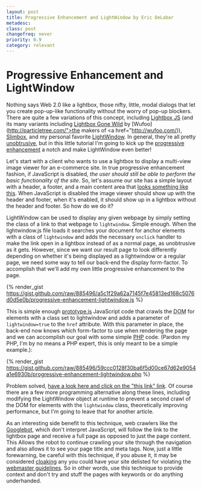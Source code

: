 ```yaml
---
layout: post
title: Progressive Enhancement and LightWindow by Eric DeLabar
metadesc: 
class: post
changefreq: never
priority: 0.9
category: relevant
---
```

# Progressive Enhancement and LightWindow

Nothing says Web 2.0 like a lightbox, those nifty, little, modal dialogs that let you create pop-up-like functionality 
without the worry of pop-up blockers.  There are quite a few variations of this concept, including 
[Lightbox JS](http://www.huddletogether.com/projects/lightbox/) 
(and its many variants including [Lightbox Gone Wild](http://particletree.com/features/lightbox-gone-wild/) 
by [Wufoo](http://particletree.com/">the makers of</a> <a href="http://wufoo.com/)), 
[Slimbox](http://www.digitalia.be/software/slimbox), and my personal favorite 
[LightWindow](http://www.stickmanlabs.com/lightwindow/).  In general, they're all pretty 
[unobtrusive](http://en.wikipedia.org/wiki/Unobtrusive_JavaScript), but in this little tutorial I'm going 
to kick up the [progressive enhancement](http://en.wikipedia.org/wiki/Progressive_Enhancement) a notch and 
make LightWindow even better!

Let's start with a client who wants to use a lightbox to display a multi-view image viewer for an e-commerce site. 
In true progressive enhancement fashion, if JavaScript is disabled, *the user should still be able to perform the basic functionality of the site*.  So, let's assume our site has a simple layout with a header, a footer, and a 
main content area that [looks something like this](http://www.ericdelabar.com/examples/progressive-enhancement-lightwindow/). 
When JavaScript is disabled the image viewer should show up with the header and footer, when it's enabled, it should 
show up in a lightbox without the header and footer.  So how do we do it?

LightWindow can be used to display any given webpage by simply setting the class of a link to that webpage to 
`lightwindow`.  Simple enough.  When the lightwindow.js file loads it searches your document for anchor 
elements with a class of `lightwindow` and adds the necessary 
`onclick` handler to make the 
link open in a lightbox instead of as a normal page, as unobtrusive as it gets.  However, since we want our result 
page to look differently depending on whether it's being displayed as a lightwindow or a regular page, we need some 
way to tell our back-end the display form-factor.  To accomplish that we'll add my own little progressive enhancement 
to the page.

{% render_gist https://gist.github.com/raw/885496/a5c1f29a62a7145f7e45813ed168c5076d0d5e0b/progressive-enhancement-lightwindow.js %}

This is simple enough [prototype.js](http://prototypejs.org/) JavaScript code that crawls the 
<acronym title="Document Object Model">DOM</acronym> for elements with a class set to 
lightwindow and adds a parameter of `lightwindow=true` to the `href` attribute.  With this 
parameter in place, the back-end now knows which form-factor to use when rendering the page and we can accomplish our 
goal with some simple [PHP](http://www.php.net/) code. (Pardon my PHP, I'm by no means a PHP expert, this is only meant to be a simple example.):

{% render_gist https://gist.github.com/raw/885496/59ccc0128f30ba6f5d00ce67d62e9054a1e6930b/progressive-enhancement-lightwindow.php %}

Problem solved, [have a look here and click on the "this link" link](http://www.ericdelabar.com/examples/progressive-enhancement-lightwindow/). 
Of course there are a few more programming alternative along these lines, including 
modifying the LightWindow object at runtime to prevent a second crawl of the DOM for elements 
with the `lightwindow` class, theoretically improving performance, but I'm going to leave that for another article.

As an interesting side benefit to this technique, web crawlers like the [Googlebot](http://en.wikipedia.org/wiki/Googlebot), 
which don't interpret JavaScript, will follow the link to the lightbox page and receive a full page as opposed to just the page 
content. This Allows the robot to continue crawling your site through the navigation and also allows it to see your page title 
and meta tags.  Now, just a little forewarning, be careful with this technique, if you abuse it, it may be considered 
[cloaking](http://en.wikipedia.org/wiki/Cloaking) any you could have your site delisted for violating the 
[webmaster guidelines](http://www.google.com/support/webmasters/bin/answer.py?hl=en&amp;answer=35769).  So in other 
words, use this technique to provide context and don't try and stuff the pages with keywords or do anything underhanded.
